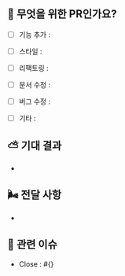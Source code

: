 ## 🎽 무엇을 위한 PR인가요?
- [ ] 기능 추가 :
- [ ] 스타일 :
- [ ] 리팩토링 :
- [ ] 문서 수정 : 
- [ ] 버그 수정 : 
- [ ] 기타 : 


## ⛅ 기대 결과
- 


## 🌬️ 전달 사항
- 

## 📝 관련 이슈
- Close : #{}